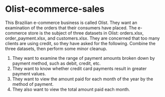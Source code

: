 # Olist-ecommerce-sales
This Brazilian e-commerce business is called Olist. They want an examination of the orders that their consumers have placed.
The e-commerce store is the subject of three datasets in Olist: orders.xlsx, order_payment.xlsx, and customers.xlsx.
They are concerned that too many clients are using credit, so they have asked for the following.
Combine the three datasets, then perform some minor cleanup. 
1. They want to examine the range of payment amounts broken down by payment method, such as debit, credit, etc. 
2. They want to know whether credit card payments result in greater payment values.
3. They want to view the amount paid for each month of the year by the method of payment. 
4. They also want to view the total amount paid each month.

